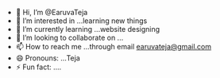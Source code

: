 - 👋 Hi, I’m @EaruvaTeja
- 👀 I’m interested in ...learning new things
- 🌱 I’m currently learning ...website designing 
- 💞️ I’m looking to collaborate on ...
- 📫 How to reach me ...through email earuvateja@gmail.com
- 😄 Pronouns: ...Teja
- ⚡ Fun fact: ....

<!---
EaruvaTeja/EaruvaTeja is a ✨ special ✨ repository because its `README.md` (this file) appears on your GitHub profile.
You can click the Preview link to take a look at your changes.
--->
